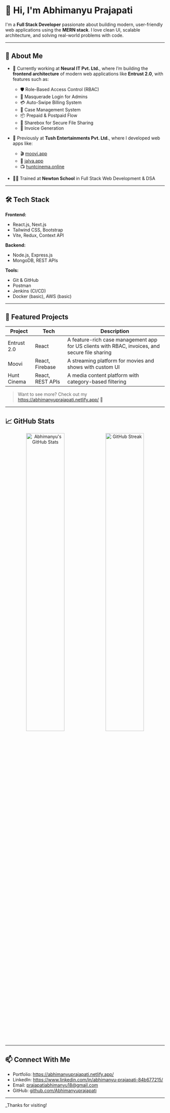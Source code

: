 # 👋 Hi, I'm Abhimanyu Prajapati

I'm a **Full Stack Developer** passionate about building modern, user-friendly web applications using the **MERN stack**. I love clean UI, scalable architecture, and solving real-world problems with code.

---

## 💼 About Me

- 🔧 Currently working at **Neural IT Pvt. Ltd.**, where I’m building the **frontend architecture** of modern web applications like **Entrust 2.0**, with features such as:
  - 🛡️ Role-Based Access Control (RBAC)
  - 👤 Masquerade Login for Admins
  - 💳 Auto-Swipe Billing System
  - 📁 Case Management System
  - 📦 Prepaid & Postpaid Flow
  - 📨 Sharebox for Secure File Sharing
  - 📄 Invoice Generation

- 🏢 Previously at **Tush Entertainments Pvt. Ltd.**, where I developed web apps like:
  - 🎬 [moovi.app](https://moovi.app)
  - 🎥 [jalva.app](https://jalva.app)
  - 📺 [huntcinema.online](https://huntcinema.online)

- 🧑‍🎓 Trained at **Newton School** in Full Stack Web Development & DSA

---

## 🛠 Tech Stack

**Frontend:**
- React.js, Next.js
- Tailwind CSS, Bootstrap
- Vite, Redux, Context API

**Backend:**
- Node.js, Express.js
- MongoDB, REST APIs

**Tools:**
- Git & GitHub
- Postman
- Jenkins (CI/CD)
- Docker (basic), AWS (basic)

---

## 📌 Featured Projects

| Project | Tech | Description |
|--------|------|-------------|
| Entrust 2.0 | React | A feature-rich case management app for US clients with RBAC, invoices, and secure file sharing |
| Moovi | React, Firebase | A streaming platform for movies and shows with custom UI |
| Hunt Cinema | React, REST APIs | A media content platform with category-based filtering |

> Want to see more? Check out my  https://abhimanyuprajapati.netlify.app/ 🔗

---

## 📈 GitHub Stats

<p align="center">
  <img src="https://github-readme-stats.vercel.app/api?username=Abhimanyuprajapati&show_icons=true&theme=tokyonight" alt="Abhimanyu's GitHub Stats" width="49%"/>
  <img src="https://github-readme-streak-stats.herokuapp.com/?user=Abhimanyuprajapati&theme=tokyonight" alt="GitHub Streak" width="49%"/>
</p>

---

## 📫 Connect With Me

- Portfolio: https://abhimanyuprajapati.netlify.app/
- LinkedIn: https://www.linkedin.com/in/abhimanyu-prajapati-84b677215/
- Email: prajapatiabhimanyu18@gmail.com
- GitHub: [github.com/Abhimanyuprajapati](https://github.com/Abhimanyuprajapati)

---

_Thanks for visiting!
